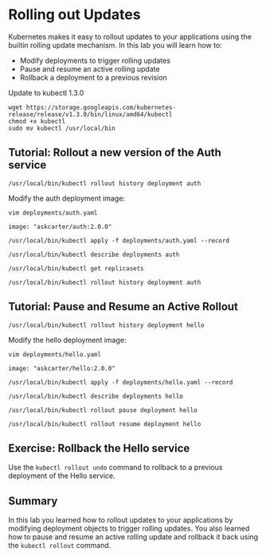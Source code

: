 # Rolling out Updates

Kubernetes makes it easy to rollout updates to your applications using the builtin rolling update mechanism. In this lab you will learn how to:

* Modify deployments to trigger rolling updates
* Pause and resume an active rolling update
* Rollback a deployment to a previous revision

Update to kubectl 1.3.0

```
wget https://storage.googleapis.com/kubernetes-release/release/v1.3.0/bin/linux/amd64/kubectl
chmod +x kubectl
sudo mv kubectl /usr/local/bin
```

## Tutorial: Rollout a new version of the Auth service

```
/usr/local/bin/kubectl rollout history deployment auth
```

Modify the auth deployment image:

```
vim deployments/auth.yaml
```

```
image: "askcarter/auth:2.0.0"
```

```
/usr/local/bin/kubectl apply -f deployments/auth.yaml --record
```

```
/usr/local/bin/kubectl describe deployments auth
```

```
/usr/local/bin/kubectl get replicasets
```

```
/usr/local/bin/kubectl rollout history deployment auth
```

## Tutorial: Pause and Resume an Active Rollout

```
/usr/local/bin/kubectl rollout history deployment hello
```

Modify the hello deployment image:

```
vim deployments/hello.yaml
```

```
image: "askcarter/hello:2.0.0"
```

```
/usr/local/bin/kubectl apply -f deployments/hello.yaml --record
```

```
/usr/local/bin/kubectl describe deployments hello
```

```
/usr/local/bin/kubectl rollout pause deployment hello
```

```
/usr/local/bin/kubectl rollout resume deployment hello
```

## Exercise: Rollback the Hello service

Use the `kubectl rollout undo` command to rollback to a previous deployment of the Hello service.

## Summary

In this lab you learned how to rollout updates to your applications by modifying deployment objects to trigger rolling updates. You also learned how to pause and resume an active rolling update and rollback it back using the `kubectl rollout` command.
